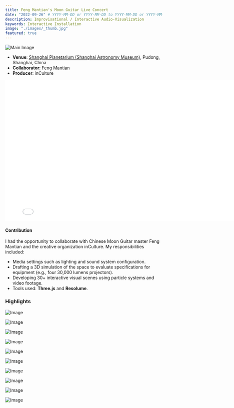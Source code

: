 ```yaml
---
title: Feng Mantian's Moon Guitar Live Concert
date: "2022-09-26" # YYYY-MM-DD or YYYY-MM-DD to YYYY-MM-DD or YYYY-MM-DD, YYYY-MM-DD, YYYY-MM-DD
description: Improvisational / Interactive Audio-Visualization
keywords: Interactive Installation
image: "./images/_thumb.jpg"
featured: true
---
```


![Main Image](./images/_main.jpg)

- **Venue**: [Shanghai Planetarium (Shanghai Astronomy Museum)](https://www.ennead.com/work/shanghai-astronomy-museum), Pudong, Shanghai, China
- **Collaborator**: [Feng Mantian](https://www.ichongqing.info/2021/01/11/chongqing-interview-series-feng-mantian-my-whole-life-and-ruan/)
- **Producer**: inCulture

<iframe width="800" height="450" src="//www.youtube.com/embed/WxhK6FOfil4?feature=player_detailpage" frameborder="0" allowfullscreen></iframe>

#### Contribution

I had the opportunity to collaborate with Chinese Moon Guitar master Feng Mantian and the creative organization inCulture. My responsibilities included:

- Media settings such as lighting and sound system configuration.
- Drafting a 3D simulation of the space to evaluate specifications for equipment (e.g., four 30,000 lumens projectors).
- Developing 30+ interactive visual scenes using particle systems and video footage.
- Tools used: **Three.js** and **Resolume**.

### Highlights

![Image](./images/image-001.jpg)

![Image](./images/image-002.jpg)

![Image](./images/image-003.jpg)

![Image](./images/image-004.jpg)

![Image](./images/image-005.jpg)

![Image](./images/image-006.jpg)

![Image](./images/image-007.jpg)

![Image](./images/image-008.jpg)

![Image](./images/image-009.jpg)

![Image](./images/image-010.jpg)
